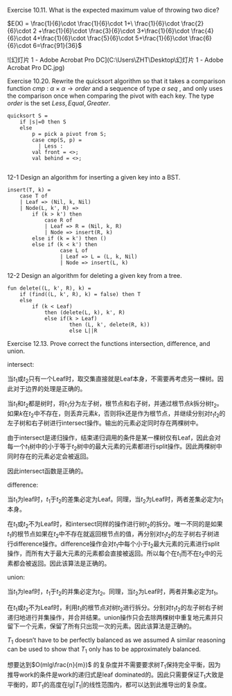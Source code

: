 Exercise 10.11. What is the expected maximum value of throwing two dice?

$E(X) = \frac{1}{6}\cdot  \frac{1}{6}\cdot 1+\ \frac{1}{6}\cdot \frac{2}{6}\cdot 2 +\frac{1}{6}\cdot \frac{3}{6}\cdot 3+\frac{1}{6}\cdot \frac{4}{6}\cdot 4+\frac{1}{6}\cdot \frac{5}{6}\cdot 5+\frac{1}{6}\cdot \frac{6}{6}\cdot 6=\frac{91}{36}$ 



 ![幻灯片 1 - Adobe Acrobat Pro DC](C:\Users\ZHT\Desktop\幻灯片 1 - Adobe Acrobat Pro DC.jpg)

Exercise 10.20. Rewrite the quicksort algorithm so that it takes a comparison function $cmp\ :\ \alpha \times \alpha \rightarrow order$ and a sequence of type $\alpha \ seq$ , and only uses the comparison once when comparing the pivot with each key. The type $order$ is the set ${Less, Equal, Greater}$. 

```Standard ML
quicksort S = 
	if |s|=0 then S
	else
		p = pick a pivot from S;
		case cmp(S, p) = 
		  | Less :
		val front = <>;
		val behind = <>;
		
```



12-1 Design an algorithm for inserting a given key into a BST.

```
insert(T, k) = 
	case T of
	| Leaf => (Nil, k, Nil)
	| Node(L, k', R) =>
		if (k > k') then 
			case R of
			| Leaf => R = (Nil, k, R)
			| Node => insert(R, k)
		else if (k = k') then () 
		else if (k < k') then
        	     case L of
        	     | Leaf => L = (L, k, Nil)
        	     | Node => insert(L, k)
```



12-2 Design an algorithm for deleting a given key from a tree.

``` Standard ML
fun delete((L, k', R), k) = 
	if (find((L, k', R), k) = false) then T
	else
		if (k < Leaf) 
			then (delete(L, k), k', R)
			else if(k > Leaf) 
					then (L, k', delete(R, k))
					else L||R	
```



Exercise 12.13. Prove correct the functions intersection, difference, and union.

intersect: 

当$t_1$或$t_2$只有一个Leaf时，取交集直接就是Leaf本身，不需要再考虑另一棵树。因此对于边界的处理是正确的。

当$t_1$和$t_2$都是树时，将$t_1$分为左子树，根节点和右子树，并通过根节点$k$拆分树$t_2$。如果$k$在$t_2$中不存在，则丢弃元素$k$，否则将$k$还是作为根节点，并继续分别对$t_1$$t_2$的左子树和右子树进行intersect操作。输出的元素必定同时存在两棵树中。

由于intersect是递归操作，结束递归调用的条件是某一棵树仅有Leaf，因此会对每一个$t_1$树中的小于等于$t_2$树中的最大元素的元素都进行split操作。因此两棵树中同时存在的元素必定会被返回。

因此intersect函数是正确的。

difference:

当$t_1$为leaf时，$t_1$于$t_2$的差集必定为Leaf。同理，当$t_2$为Leaf时，两者差集必定为$t_1$本身。

在$t_1$或$t_2$不为Leaf时，和intersect同样的操作进行树$t_2$的拆分。唯一不同的是如果$t_1$的根节点如果在$t_2$中不存在就返回根节点的值，再分别对$t_1 t_2$的左子树右子树进行difference操作。difference操作会对$t_1$中每个小于$t_2$最大元素的元素进行split操作，而所有大于最大元素的元素都会直接被返回。所以每个在$t_1$而不在$t_2$中的元素都会被返回。因此该算法是正确的。

union:

当$t_1$为leaf时，$t_1$于$t_2$的并集必定为$t_2$。同理，当$t_2$为Leaf时，两者并集必定为$t_1$。

在$t_1$或$t_2$不为Leaf时，利用$t_1$的根节点对树$t_2$进行拆分。分别对$t_1 t_2$的左子树右子树递归地进行并集操作，并合并结果。union操作只会去除两棵树中重复地元素并只留下一个元素，保留了所有只出现一次的元素。因此该算法是正确的。



$T_1$ doesn’t have to be perfectly balanced as we assumed
A similar reasoning can be used to show that $T_1$ only has to be approximately balanced.

想要达到$O(mlg\frac{n}{m})$ 的复杂度并不需要要求树$T_1$保持完全平衡，因为推导work的条件是work的递归式是leaf dominated的。因此只需要保证$T_1$大致是平衡的，即$T_1$的高度在$lg|T_1|$的线性范围内，都可以达到此推导出的复杂度。





